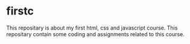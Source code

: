# firstc
This repositary is about my first html, css and javascript course. This repositary contain some coding and assignments related to this course.
